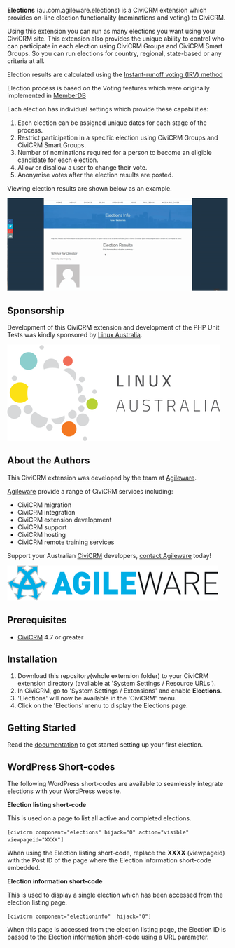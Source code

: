 **Elections** (au.com.agileware.elections) is a CiviCRM extension which provides on-line election functionality (nominations and voting) to CiviCRM.

Using this extension you can run as many elections you want using your CiviCRM site. This extension also provides the unique ability to control who can participate in each election using CiviCRM Groups and CiviCRM Smart Groups. So you can run elections for country, regional, state-based or any criteria at all.

Election results are calculated using the [Instant-runoff voting (IRV) method](https://en.wikipedia.org/wiki/Instant-runoff_voting)

Election process is based on the Voting features which were originally implemented in [MemberDB](https://www.flamingspork.com/projects/memberdb/)

Each election has individual settings which provide these capabilities:

1. Each election can be assigned unique dates for each stage of the process.
1. Restrict participation in a specific election using CiviCRM Groups and CiviCRM Smart Groups.
1. Number of nominations required for a person to become an eligible candidate for each election.
1. Allow or disallow a user to change their vote.
1. Anonymise votes after the election results are posted.

Viewing election results are shown below as an example.

![Elections](docs/images/user_view_results/03.gif)  

Sponsorship
------

Development of this CiviCRM extension and development of the PHP Unit Tests was kindly sponsored by [Linux Australia](https://linux.org.au).

![Linux Australia](docs/images/linux-australia-logo.svg) 

About the Authors
------

This CiviCRM extension was developed by the team at [Agileware](https://agileware.com.au).

[Agileware](https://agileware.com.au) provide a range of CiviCRM services including:

  * CiviCRM migration
  * CiviCRM integration
  * CiviCRM extension development
  * CiviCRM support
  * CiviCRM hosting
  * CiviCRM remote training services

Support your Australian [CiviCRM](https://civicrm.org) developers, [contact Agileware](https://agileware.com.au/contact) today!


![Agileware](docs/images/agileware-logo.png)  

Prerequisites
-------------

  * [CiviCRM](https://www.civicrm.org) 4.7 or greater  

Installation
-------------

1. Download this repository(whole extension folder) to your CiviCRM extension directory (available at 'System Settings / Resource URLs').
1. In CiviCRM, go to 'System Settings / Extensions' and enable **Elections**.
1. 'Elections' will now be available in the 'CiviCRM' menu. 
1. Click on the 'Elections' menu to display the Elections page.

Getting Started
-------------

Read the [documentation](docs/index.md)  to get started setting up your first election.

WordPress Short-codes
-------------

The following WordPress short-codes are available to seamlessly integrate elections with your WordPress website.

**Election listing short-code**

This is used on a page to list all active and completed elections.

```[civicrm component="elections" hijack="0" action="visible" viewpageid="XXXX"]```

When using the Election listing short-code, replace the **XXXX** (viewpageid) with the Post ID of the page where the Election information short-code embedded.

**Election information short-code**

This is used to display a single election which has been accessed from the election listing page.

```[civicrm component="electioninfo"  hijack="0"]```

When this page is accessed from the election listing page, the Election ID is passed to the Election information short-code using a URL parameter.

